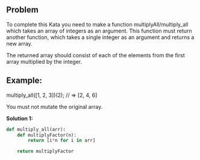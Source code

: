 ## Problem

To complete this Kata you need to make a function multiplyAll/multiply_all which takes an array of integers as an argument. This function must return another function, which takes a single integer as an argument and returns a new array.

The returned array should consist of each of the elements from the first array multiplied by the integer.

## Example:

multiply_all([1, 2, 3])(2); // => [2, 4, 6]

You must not mutate the original array.

**Solution 1:**

```python
def multiply_all(arr):
    def multiplyFactor(n):
        return [i*n for i in arr]

    return multiplyFactor
```
